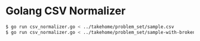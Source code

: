 # Golang CSV Normalizer

```sh
$ go run csv_normalizer.go < ../takehome/problem_set/sample.csv
$ go run csv_normalizer.go < ../takehome/problem_set/sample-with-broken-utf8.csv
```
